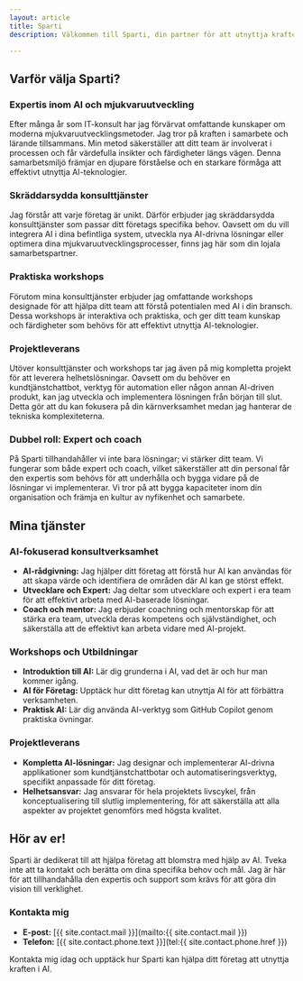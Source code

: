 ```yaml
---
layout: article
title: Sparti
description: Välkommen till Sparti, din partner för att utnyttja kraften i AI och mjukvaruutveckling. Med lång erfarenhet inom IT-konsultbranschen erbjuder jag skräddarsydda konsulttjänster, interaktiva workshops och kompletta projektleveranser. Tillsammans skapar vi innovativa lösningar som driver ditt företag framåt.

---
```

## Varför välja Sparti?

### Expertis inom AI och mjukvaruutveckling
Efter många år som IT-konsult har jag förvärvat omfattande kunskaper om moderna mjukvaruutvecklingsmetoder. Jag tror på kraften i samarbete och lärande tillsammans. Min metod säkerställer att ditt team är involverat i processen och får värdefulla insikter och färdigheter längs vägen. Denna samarbetsmiljö främjar en djupare förståelse och en starkare förmåga att effektivt utnyttja AI-teknologier.

### Skräddarsydda konsulttjänster
Jag förstår att varje företag är unikt. Därför erbjuder jag skräddarsydda konsulttjänster som passar ditt företags specifika behov. Oavsett om du vill integrera AI i dina befintliga system, utveckla nya AI-drivna lösningar eller optimera dina mjukvaruutvecklingsprocesser, finns jag här som din lojala samarbetspartner.

### Praktiska workshops
Förutom mina konsulttjänster erbjuder jag omfattande workshops designade för att hjälpa ditt team att förstå potentialen med AI i din bransch. Dessa workshops är interaktiva och praktiska, och ger ditt team kunskap och färdigheter som behövs för att effektivt utnyttja AI-teknologier.

### Projektleverans
Utöver konsulttjänster och workshops tar jag även på mig kompletta projekt för att leverera helhetslösningar. Oavsett om du behöver en kundtjänstchattbot, verktyg för automation eller någon annan AI-driven produkt, kan jag utveckla och implementera lösningen från början till slut. Detta gör att du kan fokusera på din kärnverksamhet medan jag hanterar de tekniska komplexiteterna.

### Dubbel roll: Expert och coach
På Sparti tillhandahåller vi inte bara lösningar; vi stärker ditt team. Vi fungerar som både expert och coach, vilket säkerställer att din personal får den expertis som behövs för att underhålla och bygga vidare på de lösningar vi implementerar. Vi tror på att bygga kapaciteter inom din organisation och främja en kultur av nyfikenhet och samarbete.

## Mina tjänster

### AI-fokuserad konsultverksamhet
- **AI-rådgivning:** Jag hjälper ditt företag att förstå hur AI kan användas för att skapa värde och identifiera de områden där AI kan ge störst effekt.
- **Utvecklare och Expert:** Jag deltar som utvecklare och expert i era team för att effektivt arbeta med AI-baserade lösningar.
- **Coach och mentor:** Jag erbjuder coachning och mentorskap för att stärka era team, utveckla deras kompetens och självständighet, och säkerställa att de effektivt kan arbeta vidare med AI-projekt.

### Workshops och Utbildningar
- **Introduktion till AI:** Lär dig grunderna i AI, vad det är och hur man kommer igång.
- **AI för Företag:** Upptäck hur ditt företag kan utnyttja AI för att förbättra verksamheten.
- **Praktisk AI:** Lär dig använda AI-verktyg som GitHub Copilot genom praktiska övningar.

### Projektleverans
- **Kompletta AI-lösningar:** Jag designar och implementerar AI-drivna applikationer som kundtjänstchattbotar och automatiseringsverktyg, specifikt anpassade för ditt företag.
- **Helhetsansvar:** Jag ansvarar för hela projektets livscykel, från konceptualisering till slutlig implementering, för att säkerställa att alla aspekter av projektet genomförs med högsta kvalitet.


## Hör av er!

Sparti är dedikerat till att hjälpa företag att blomstra med hjälp av AI. Tveka inte att ta kontakt och berätta om dina specifika behov och mål. Jag är här för att tillhandahålla den expertis och support som krävs för att göra din vision till verklighet.

### Kontakta mig
- **E-post:** [{{ site.contact.mail }}](mailto:{{ site.contact.mail }})
- **Telefon:** [{{ site.contact.phone.text }}](tel:{{ site.contact.phone.href }})

Kontakta mig idag och upptäck hur Sparti kan hjälpa ditt företag att utnyttja kraften i AI.
